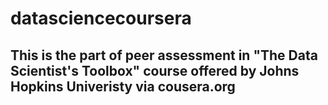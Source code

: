 datasciencecoursera
===================
## This is the part of peer assessment in "The Data Scientist's Toolbox" course offered by Johns Hopkins Univeristy via cousera.org 
